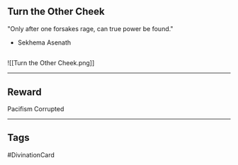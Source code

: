## Turn the Other Cheek
"Only after one forsakes rage, can true power be found."
- Sekhema Asenath
## 
![[Turn the Other Cheek.png]]

---
## Reward
Pacifism
Corrupted

---
## Tags
#DivinationCard